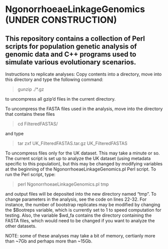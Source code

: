 # NgonorrhoeaeLinkageGenomics (UNDER CONSTRUCTION)
## This repository contains a collection of Perl scripts for population genetic analysis of genomic data and C++ programs used to simulate various evolutionary scenarios.

Instructions to replicate analyses:
Copy contents into a directory, move into this directory and type the following command:

>gunzip ./*.gz

to uncompress all gzip’d files in the current directory.

To uncompress the FASTA files used in the analysis, move into the directory that contains these files

>cd FilteredFASTAS/

and type

>tar zxf UK_FilteredFASTAS.tar.gz UK_FilteredFASTAS

To uncompress files only for the UK dataset. This may take a minute or so. The current script is set up
to analyze the UK dataset (using metadata specific to this population), but this may be changed by modifying
variables at the beginning of the NgonorrhoeaeLinkageGenomics.pl Perl script.
To run the Perl script, type: 

>perl NgonorrhoeaeLinkageGenomics.pl tmp

and output files will be deposited into the new directory named “tmp”. To change parameters in the analysis, see
the code on lines 22-32. For instance, the number of bootstrap replicates may be modified by changing the $Bootreps
variable, which is currently set to 1 to speed computation for testing. Also, the variable $wd_fa contains the 
directory containing the FASTA files, which would need to be changed if you want to analyze the other datasets.

NOTE: some of these analyses may take a bit of memory, certianly more than ~7Gb and perhaps more than ~15Gb.

